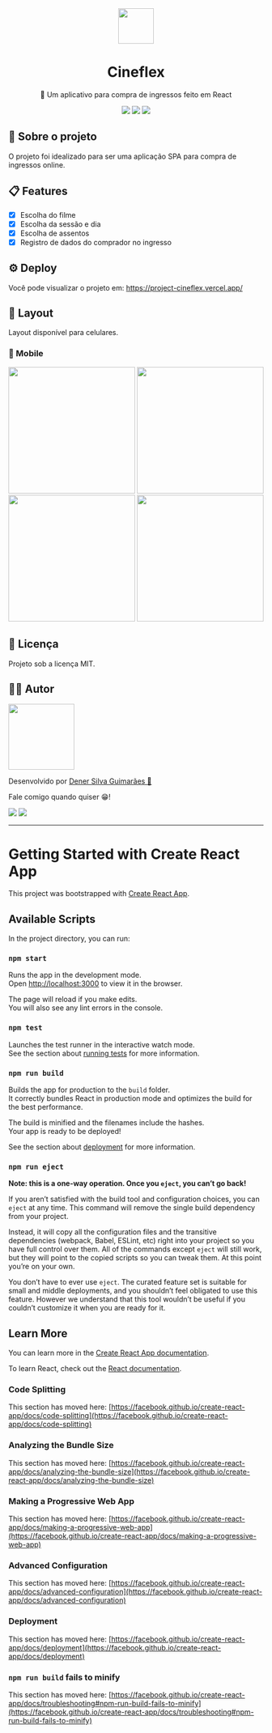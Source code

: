 <div align="center">
  <img width="70px" src="https://user-images.githubusercontent.com/39387376/163832963-2387c087-f57c-40a2-98c3-5b069bbdaec9.png" />
</div>


<h1 align="center">Cineflex</h1>


<p align="center">🎥 Um aplicativo para compra de ingressos feito em React</p>

<div align="center">
  <img src="https://img.shields.io/github/languages/count/denersg/project-cineflex?style=for-the-badge">
  <img src="https://img.shields.io/github/last-commit/denersg/project-cineflex?style=for-the-badge">
  <img src="https://img.shields.io/github/stars/denersg/project-cineflex?color=%23ffb300&style=for-the-badge">
  
</div>

## 📜 Sobre o projeto

O projeto foi idealizado para ser uma aplicação SPA para compra de ingressos online.

## 📋 Features

- [x] Escolha do filme
- [x] Escolha da sessão e dia
- [x] Escolha de assentos
- [x] Registro de dados do comprador no ingresso

## ⚙️ Deploy

Você pode visualizar o projeto em: https://project-cineflex.vercel.app/

## 🎨 Layout

Layout disponível para celulares.

### 🤳 Mobile

<div align="center">
  <img width="250px" src="https://user-images.githubusercontent.com/39387376/163839907-85ee8913-82f8-401a-871b-676ebf396467.png" >
  <img width="250px" src="https://user-images.githubusercontent.com/39387376/163840081-4b2c36b5-9fe9-4f58-994d-64d4d8f377fd.png" >
  <!--&nbsp;&nbsp;&nbsp;-->
  
</div>

<div align="center">
  <img width="250px" src="https://user-images.githubusercontent.com/39387376/163840096-88593c83-b50e-4692-9734-af696c9ce12b.png" >
  <img width="250px" src="https://user-images.githubusercontent.com/39387376/163840104-c0f736e7-5b78-48e7-b300-72c9701d7b3b.png" >
</div>


## 📝 Licença

Projeto sob a licença MIT.


## 🙍‍♂️ Autor

<img width="130px" src="https://user-images.githubusercontent.com/39387376/156423766-0e52d9c7-68a8-479c-81df-2bfb59ccbb2c.png" >

Desenvolvido por 
<a href="https://www.linkedin.com/in/dener-silva-guimar%C3%A3es-380ba4232/">
  Dener Silva Guimarães 🤖
</a>

Fale comigo quando quiser 😁!
<div>
  <a href = "https://www.linkedin.com/in/dener-silva-guimar%C3%A3es-380ba4232/"><img src="https://img.shields.io/badge/linkedin-%230077B5.svg?style=for-the-badge&logo=linkedin&logoColor=white" target="_blank"></a>
  <a href = "mailto: dener.s.guimaraes@gmail.com"><img src="https://img.shields.io/badge/-Gmail-%23333?style=for-the-badge&logo=gmail&logoColor=white" target="_blank"></a>
</div>




<!-- -------------------------------------------------------------------------------------------------------------------------------------- -->

<hr>

# Getting Started with Create React App

This project was bootstrapped with [Create React App](https://github.com/facebook/create-react-app).

## Available Scripts

In the project directory, you can run:

### `npm start`

Runs the app in the development mode.\
Open [http://localhost:3000](http://localhost:3000) to view it in the browser.

The page will reload if you make edits.\
You will also see any lint errors in the console.

### `npm test`

Launches the test runner in the interactive watch mode.\
See the section about [running tests](https://facebook.github.io/create-react-app/docs/running-tests) for more information.

### `npm run build`

Builds the app for production to the `build` folder.\
It correctly bundles React in production mode and optimizes the build for the best performance.

The build is minified and the filenames include the hashes.\
Your app is ready to be deployed!

See the section about [deployment](https://facebook.github.io/create-react-app/docs/deployment) for more information.

### `npm run eject`

**Note: this is a one-way operation. Once you `eject`, you can’t go back!**

If you aren’t satisfied with the build tool and configuration choices, you can `eject` at any time. This command will remove the single build dependency from your project.

Instead, it will copy all the configuration files and the transitive dependencies (webpack, Babel, ESLint, etc) right into your project so you have full control over them. All of the commands except `eject` will still work, but they will point to the copied scripts so you can tweak them. At this point you’re on your own.

You don’t have to ever use `eject`. The curated feature set is suitable for small and middle deployments, and you shouldn’t feel obligated to use this feature. However we understand that this tool wouldn’t be useful if you couldn’t customize it when you are ready for it.

## Learn More

You can learn more in the [Create React App documentation](https://facebook.github.io/create-react-app/docs/getting-started).

To learn React, check out the [React documentation](https://reactjs.org/).

### Code Splitting

This section has moved here: [https://facebook.github.io/create-react-app/docs/code-splitting](https://facebook.github.io/create-react-app/docs/code-splitting)

### Analyzing the Bundle Size

This section has moved here: [https://facebook.github.io/create-react-app/docs/analyzing-the-bundle-size](https://facebook.github.io/create-react-app/docs/analyzing-the-bundle-size)

### Making a Progressive Web App

This section has moved here: [https://facebook.github.io/create-react-app/docs/making-a-progressive-web-app](https://facebook.github.io/create-react-app/docs/making-a-progressive-web-app)

### Advanced Configuration

This section has moved here: [https://facebook.github.io/create-react-app/docs/advanced-configuration](https://facebook.github.io/create-react-app/docs/advanced-configuration)

### Deployment

This section has moved here: [https://facebook.github.io/create-react-app/docs/deployment](https://facebook.github.io/create-react-app/docs/deployment)

### `npm run build` fails to minify

This section has moved here: [https://facebook.github.io/create-react-app/docs/troubleshooting#npm-run-build-fails-to-minify](https://facebook.github.io/create-react-app/docs/troubleshooting#npm-run-build-fails-to-minify)
